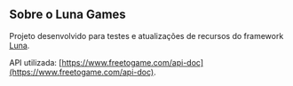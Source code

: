 ## Sobre o Luna Games

Projeto desenvolvido para testes e atualizações de recursos do framework [Luna](https://github.com/jjr-dev/luna).

API utilizada: [https://www.freetogame.com/api-doc](https://www.freetogame.com/api-doc).

